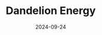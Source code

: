 ---  
layout: startup_page  
title: "Dandelion Energy"  
id: "dandelionenergy.com"  
permalink: "/dandelionenergydandelionenergy.com09242024/"  
website: "https://www.dandelionenergy.com/"  
funding_round: "Series C"  
funding_amount: "$40M"  
investors: "GV (Google Ventures), Collaborative Fund, LenX, Breakthrough Energy Ventures, NGP"  
about: "Dandelion Energy is the nation's leading home geothermal company, offering revolutionary heat pump technology and turnkey services to multifamily developers and home builders. They aim to make geothermal heating and cooling simple and affordable, promoting emissions-free heating and cooling solutions. Their focus is on nationwide expansion and product development to increase efficiency and cost-effectiveness."  
markets: "Cleantech, Renewable Energy, Geothermal Energy, Alternative Energy Equipment, Climate Tech, LOHAS & Wellness"  
hq: "Mount Kisco, New York, United States"  
founded_year: "2017"  
linkedin: "https://www.linkedin.com/company/dandelion-geothermal"  
twitter: "https://twitter.com/DandelionEnergy"  
instagram: ""  
facebook: "https://www.facebook.com/DandelionHomeEnergy"  
crunchbase: "https://www.crunchbase.com/organization/dandelion-energy"  
pitchbook: "https://pitchbook.com/profiles/company/182049-85"  

date_display: "24-Sep-2024"  
date: "2024-09-24"

# SEO Optimization  
meta_title: "Dandelion Energy - Series C Funding ($40M)"  
meta_description: "Dandelion Energy, Dandelion Energy is the nation's leading home geothermal company, offering revolutionary heat pump technology and turnkey services to multifamily deve..."  
meta_keywords: "Dandelion Energy, Cleantech, Renewable Energy, Geothermal Energy, Alternative Energy Equipment, Climate Tech, LOHAS & Wellness, Series C funding"  
canonical_url: "https://startup.projectstartups.com/dandelionenergydandelionenergy.com09242024/"  
---